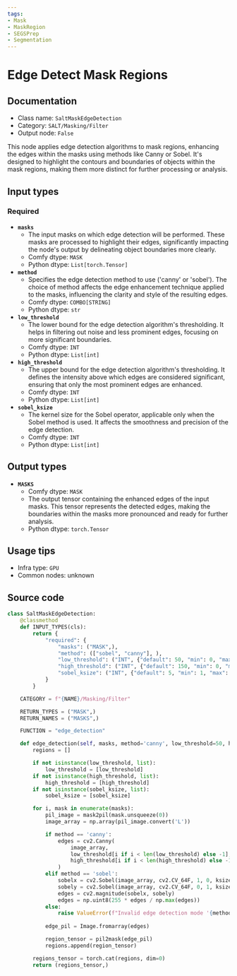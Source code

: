 ```yaml
---
tags:
- Mask
- MaskRegion
- SEGSPrep
- Segmentation
---
```


# Edge Detect Mask Regions
## Documentation
- Class name: `SaltMaskEdgeDetection`
- Category: `SALT/Masking/Filter`
- Output node: `False`

This node applies edge detection algorithms to mask regions, enhancing the edges within the masks using methods like Canny or Sobel. It's designed to highlight the contours and boundaries of objects within the mask regions, making them more distinct for further processing or analysis.
## Input types
### Required
- **`masks`**
    - The input masks on which edge detection will be performed. These masks are processed to highlight their edges, significantly impacting the node's output by delineating object boundaries more clearly.
    - Comfy dtype: `MASK`
    - Python dtype: `List[torch.Tensor]`
- **`method`**
    - Specifies the edge detection method to use ('canny' or 'sobel'). The choice of method affects the edge enhancement technique applied to the masks, influencing the clarity and style of the resulting edges.
    - Comfy dtype: `COMBO[STRING]`
    - Python dtype: `str`
- **`low_threshold`**
    - The lower bound for the edge detection algorithm's thresholding. It helps in filtering out noise and less prominent edges, focusing on more significant boundaries.
    - Comfy dtype: `INT`
    - Python dtype: `List[int]`
- **`high_threshold`**
    - The upper bound for the edge detection algorithm's thresholding. It defines the intensity above which edges are considered significant, ensuring that only the most prominent edges are enhanced.
    - Comfy dtype: `INT`
    - Python dtype: `List[int]`
- **`sobel_ksize`**
    - The kernel size for the Sobel operator, applicable only when the Sobel method is used. It affects the smoothness and precision of the edge detection.
    - Comfy dtype: `INT`
    - Python dtype: `List[int]`
## Output types
- **`MASKS`**
    - Comfy dtype: `MASK`
    - The output tensor containing the enhanced edges of the input masks. This tensor represents the detected edges, making the boundaries within the masks more pronounced and ready for further analysis.
    - Python dtype: `torch.Tensor`
## Usage tips
- Infra type: `GPU`
- Common nodes: unknown


## Source code
```python
class SaltMaskEdgeDetection:
    @classmethod
    def INPUT_TYPES(cls):
        return {
            "required": {
                "masks": ("MASK",),
                "method": (["sobel", "canny"], ),
                "low_threshold": ("INT", {"default": 50, "min": 0, "max": 255, "step": 1}),
                "high_threshold": ("INT", {"default": 150, "min": 0, "max": 255, "step": 1}),
                "sobel_ksize": ("INT", {"default": 5, "min": 1, "max": 7, "step": 1})
            }
        }

    CATEGORY = f"{NAME}/Masking/Filter"

    RETURN_TYPES = ("MASK",)
    RETURN_NAMES = ("MASKS",)

    FUNCTION = "edge_detection"

    def edge_detection(self, masks, method='canny', low_threshold=50, high_threshold=150, sobel_ksize=5):
        regions = []

        if not isinstance(low_threshold, list):
            low_threshold = [low_threshold]
        if not isinstance(high_threshold, list):
            high_threshold = [high_threshold]
        if not isinstance(sobel_ksize, list):
            sobel_ksize = [sobel_ksize]

        for i, mask in enumerate(masks):
            pil_image = mask2pil(mask.unsqueeze(0))
            image_array = np.array(pil_image.convert('L'))

            if method == 'canny':
                edges = cv2.Canny(
                    image_array, 
                    low_threshold[i if i < len(low_threshold) else -1], 
                    high_threshold[i if i < len(high_threshold) else -1]
                )
            elif method == 'sobel':
                sobelx = cv2.Sobel(image_array, cv2.CV_64F, 1, 0, ksize=sobel_ksize[i if i < len(sobel_ksize) else -1])
                sobely = cv2.Sobel(image_array, cv2.CV_64F, 0, 1, ksize=sobel_ksize[i if i < len(sobel_ksize) else -1])
                edges = cv2.magnitude(sobelx, sobely)
                edges = np.uint8(255 * edges / np.max(edges))
            else:
                raise ValueError(f"Invalid edge detection mode '{method}', please use sobel, or canny.")
            
            edge_pil = Image.fromarray(edges)

            region_tensor = pil2mask(edge_pil)
            regions.append(region_tensor)

        regions_tensor = torch.cat(regions, dim=0)
        return (regions_tensor,)

```
